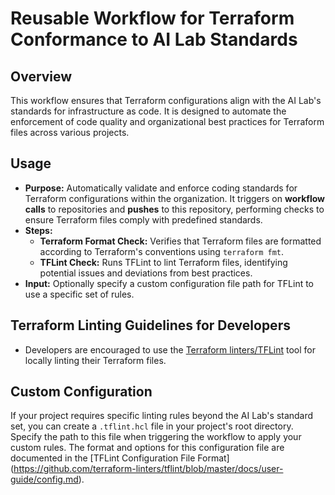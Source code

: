 # Reusable Workflow for Terraform Conformance to AI Lab Standards

## Overview

This workflow ensures that Terraform configurations align with the AI Lab's
standards for infrastructure as code. It is designed to automate the enforcement
of code quality and organizational best practices for Terraform files across
various projects.

## Usage

- **Purpose:** Automatically validate and enforce coding standards for Terraform
  configurations within the organization. It triggers on **workflow calls** to
  repositories and **pushes** to this repository, performing checks to ensure
  Terraform files comply with predefined standards.
- **Steps:**
  - **Terraform Format Check:** Verifies that Terraform files are formatted
    according to Terraform's conventions using `terraform fmt`.
  - **TFLint Check:** Runs TFLint to lint Terraform files, identifying potential
    issues and deviations from best practices.
- **Input:** Optionally specify a custom configuration file path for TFLint to
  use a specific set of rules. 

## Terraform Linting Guidelines for Developers

- Developers are encouraged to use the [Terraform
  linters/TFLint](https://github.com/terraform-linters/tflint) tool for locally
  linting their Terraform files.

## Custom Configuration

If your project requires specific linting rules beyond the AI Lab's standard
set, you can create a `.tflint.hcl` file in your project's root directory.
Specify the path to this file when triggering the workflow to apply your custom
rules. The format and options for this configuration file are documented in the
[TFLint Configuration File Format]
(https://github.com/terraform-linters/tflint/blob/master/docs/user-guide/config.md).
